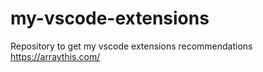 # my-vscode-extensions
Repository to get my vscode extensions recommendations
https://arraythis.com/
